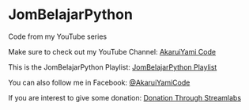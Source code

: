# JomBelajarPython

Code from my YouTube series

Make sure to check out my YouTube Channel:
[AkaruiYami Code](https://www.youtube.com/channel/UCS_MEhU_i7IEJxF_alaztzw)

This is the JomBelajarPython Playlist:
[JomBelajarPython Playlist](https://www.youtube.com/watch?v=drvLCq18tYI&list=PLMzyOn0orr7xsBBkWcLykORswhq1SDyJg)

You can also follow me in Facebook:
[@AkaruiYamiCode](https://www.facebook.com/AkaruiYamiCode)

If you are interest to give some donation:
[Donation Through Streamlabs](https://streamlabs.com/akaruiyamicode)
